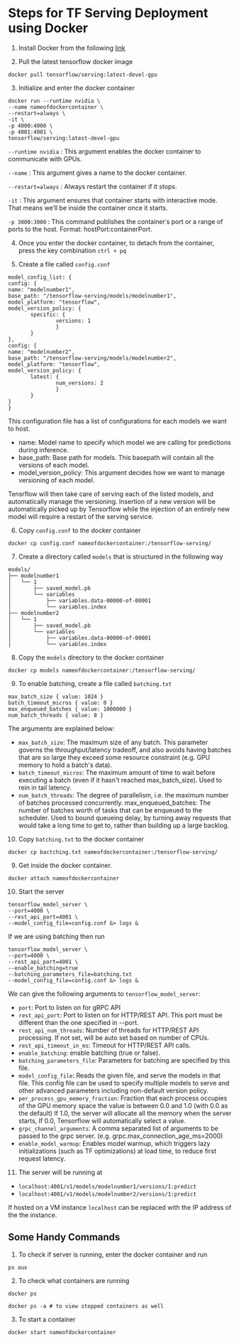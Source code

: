 # Steps for TF Serving Deployment using Docker

1. Install Docker from the following [link](https://www.tensorflow.org/install/docker#gpu_support)

2. Pull the latest tensorflow docker image 
````
docker pull tensorflow/serving:latest-devel-gpu
````

3. Initialize and enter the docker container
```
docker run --runtime nvidia \
--name nameofdockercontainer \
--restart=always \
-it \
-p 4000:4000 \
-p 4001:4001 \
tensorflow/serving:latest-devel-gpu
```

`--runtime nvidia` : This argument enables the docker container to communicate with GPUs.

`--name` : This argument gives a name to the docker container.

`--restart=always` : Always restart the container if it stops.

`-it` : This argument ensures that container starts with interactive mode. That means we’ll be inside the container once it starts. 

`-p 3000:3000` : This command publishes the container᾿s port or a range of ports to the host. Format: hostPort:containerPort.


4. Once you enter the docker container, to detach from the container, press the key combination `ctrl + pq`

5. Create a file called `config.conf`
```
model_config_list: {
config: {
name: "modelnumber1",
base_path: "/tensorflow-serving/models/modelnumber1",
model_platform: "tensorflow",
model_version_policy: {
       specific: {
               versions: 1
               }
       }
},
config: {
name: "modelnumber2",
base_path: "/tensorflow-serving/models/modelnumber2",
model_platform: "tensorflow",
model_version_policy: {
       latest: {
               num_versions: 2
               }
       }
}
}
```
This configuration file has a list of configurations for each models we want to host.
- name: Model name to specify which model we are calling for predictions during inference.
- base_path: Base path for models. This basepath will contain all the versions of each model.
- model_version_policy: This argument decides how we want to manage versioning of each model.

Tensrflow will then take care of serving each of the listed models, and automatically manage the versioning. Insertion of a new version will be automatically picked up by Tensorflow while the injection of an entirely new model will require a restart of the serving service.


6. Copy `config.conf` to the docker container

```
docker cp config.conf nameofdockercontainer:/tensorflow-serving/
```

7. Create a directory called `models` that is structured in the following way

```
models/
├── modelnumber1
│   └── 1
│       ├── saved_model.pb
│       └── variables
│           ├── variables.data-00000-of-00001
│           └── variables.index
├── modelnumber2
│   └── 1
│       ├── saved_model.pb
│       └── variables
│           ├── variables.data-00000-of-00001
│           └── variables.index

```

8. Copy the `models` directory to the docker container

```
docker cp models nameofdockercontainer:/tensorflow-serving/
```

9. To enable batching, create a file called `batching.txt`

```
max_batch_size { value: 1024 }
batch_timeout_micros { value: 0 }
max_enqueued_batches { value: 1000000 }
num_batch_threads { value: 8 }
```

The arguments are explained below:

- `max_batch_size`: The maximum size of any batch. This parameter governs the throughput/latency tradeoff, and also avoids having batches that are so large they exceed some resource constraint (e.g. GPU memory to hold a batch's data).
- `batch_timeout_micros`: The maximum amount of time to wait before executing a batch (even if it hasn't reached max_batch_size). Used to rein in tail latency.
- `num_batch_threads`: The degree of parallelism, i.e. the maximum number of batches processed concurrently.
max_enqueued_batches: The number of batches worth of tasks that can be enqueued to the scheduler. Used to bound queueing delay, by turning away requests that would take a long time to get to, rather than building up a large backlog.

10. Copy `batching.txt` to the docker container

```
docker cp bactching.txt nameofdockercontainer:/tensorflow-serving/
```

9. Get inside the docker container.

```
docker attach nameofdockercontainer
```

10. Start the server

```
tensorflow_model_server \
--port=4000 \
--rest_api_port=4001 \
--model_config_file=config.conf &> logs &
```

If we are using batching then run

```
tensorflow_model_server \
--port=4000 \
--rest_api_port=4001 \
--enable_batching=true
--batching_parameters_file=batching.txt
--model_config_file=config.conf &> logs &
```


We can give the following arguments to `tensorflow_model_server`:
- `port`: Port to listen on for gRPC API
- `rest_api_port`: Port to listen on for HTTP/REST API. This port must be different than the one specified in --port.
- `rest_api_num_threads`: Number of threads for HTTP/REST API processing. If not set, will be auto set based on number of CPUs.
- `rest_api_timeout_in_ms`: Timeout for HTTP/REST API calls.
- `enable_batching`: enable batching (true or false).
- `batching_parameters_file`: Parameters for batching are specified by this file.
- `model_config_file`: Reads the given file, and serve the models in that file. This config file can be used to specify multiple models to serve and other advanced parameters including non-default version policy.
- `per_process_gpu_memory_fraction`: Fraction that each process occupies of the GPU memory space the value is between 0.0 and 1.0 (with 0.0 as the default) If 1.0, the server will allocate all the memory when the server starts, If 0.0, Tensorflow will automatically select a value.
- `grpc_channel_arguments`: A comma separated list of arguments to be passed to the grpc server. (e.g. grpc.max_connection_age_ms=2000)
- `enable_model_warmup`: Enables model warmup, which triggers lazy initializations (such as TF optimizations) at load time, to reduce first request latency.

11. The server will be running at 
- `localhost:4001/v1/models/modelnumber1/versions/1:predict`
- `localhost:4001/v1/models/modelnumber2/versions/1:predict`

If hosted on a VM instance `localhost` can be replaced with the IP address of the the instance.

## Some Handy Commands

1. To check if server is running, enter the docker container and run

```
ps aux
```

2. To check what containers are running

```
docker ps 

docker ps -a # to view stopped containers as well
```

3. To start a container

```
docker start nameofdockercontainer
```
